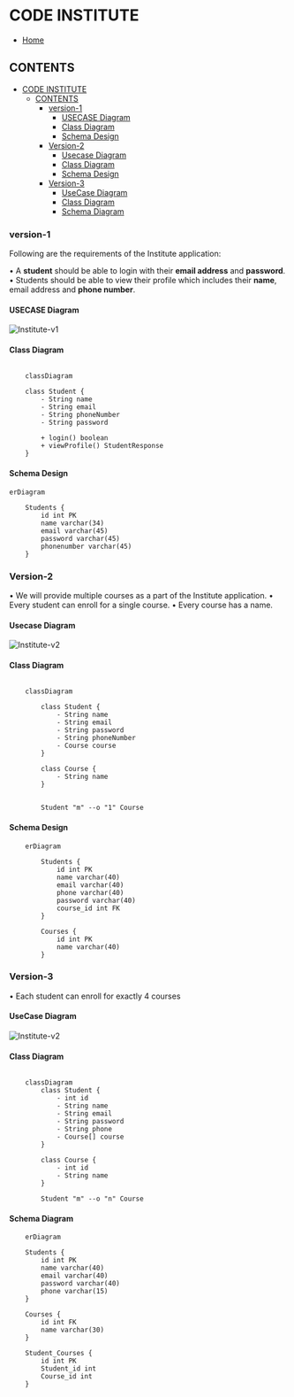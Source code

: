 # CODE INSTITUTE

- [Home](../../../../../../README.md)

## CONTENTS

- [CODE INSTITUTE](#code-institute)
  - [CONTENTS](#contents)
    - [version-1](#version-1)
      - [USECASE Diagram](#usecase-diagram)
      - [Class Diagram](#class-diagram)
      - [Schema Design](#schema-design)
    - [Version-2](#version-2)
      - [Usecase Diagram](#usecase-diagram-1)
      - [Class Diagram](#class-diagram-1)
      - [Schema Design](#schema-design-1)
    - [Version-3](#version-3)
      - [UseCase Diagram](#usecase-diagram-2)
      - [Class Diagram](#class-diagram-2)
      - [Schema Diagram](#schema-diagram)

### version-1

Following are the requirements of the Institute application:

• A **student** should be able to login with their **email address** and **password**.
• Students should be able to view their profile which includes their **name**, email address and **phone number**.

#### USECASE Diagram

![Institute-v1](https://www.plantuml.com/plantuml/proxy?cache=no&src=https://raw.githubusercontent.com/NIKHILSHADOW/design-problems/master/src/main/java/com/example/institute/static/institute.iuml)

#### Class Diagram

```mermaid

    classDiagram

    class Student {
        - String name
        - String email
        - String phoneNumber
        - String password

        + login() boolean
        + viewProfile() StudentResponse
    }
```

#### Schema Design

```mermaid
erDiagram

    Students {
        id int PK
        name varchar(34)
        email varchar(45)
        password varchar(45)
        phonenumber varchar(45)
    }
```

### Version-2

• We will provide multiple courses as a part of the Institute application.
• Every student can enroll for a single course.
• Every course has a name.

#### Usecase Diagram

![Institute-v2](https://www.plantuml.com/plantuml/proxy?cache=no&src=https://raw.githubusercontent.com/NIKHILSHADOW/design-problems/master/src/main/java/com/example/institute/static/institute-v2.iuml)

#### Class Diagram

```mermaid

    classDiagram

        class Student {
            - String name
            - String email
            - String password
            - String phoneNumber
            - Course course
        }

        class Course {
            - String name
        }


        Student "m" --o "1" Course

```

#### Schema Design

```mermaid
    erDiagram

        Students {
            id int PK
            name varchar(40)
            email varchar(40)
            phone varchar(40)
            password varchar(40)
            course_id int FK
        }

        Courses {
            id int PK
            name varchar(40)
        }
```

### Version-3

• Each student can enroll for exactly 4 courses

#### UseCase Diagram

![Institute-v2](https://www.plantuml.com/plantuml/proxy?cache=no&src=https://raw.githubusercontent.com/NIKHILSHADOW/design-problems/master/src/main/java/com/example/institute/static/institute-v2.iuml)

#### Class Diagram

```mermaid

    classDiagram
        class Student {
            - int id
            - String name
            - String email
            - String password
            - String phone
            - Course[] course
        }

        class Course {
            - int id
            - String name
        }

        Student "m" --o "n" Course
```

#### Schema Diagram

```mermaid
    erDiagram

    Students {
        id int PK
        name varchar(40)
        email varchar(40)
        password varchar(40)
        phone varchar(15)
    }

    Courses {
        id int FK
        name varchar(30)
    }

    Student_Courses {
        id int PK
        Student_id int
        Course_id int
    }

```
